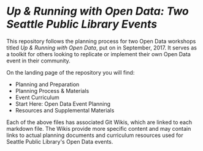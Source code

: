 # _Up & Running with Open Data: Two Seattle Public Library Events_

This repository follows the planning process for two Open Data workshops titled _Up & Running with Open Data_, put on in September, 2017. It serves as a toolkit for others looking to replicate or implement their own Open Data event in their community. 

On the landing page of the repository you will find:
* Planning and Preparation 
* Planning Process & Materials
* Event Curriculum 
* Start Here:  Open Data Event Planning
* Resources and Supplemental Materials

Each of the above files has associated Git Wikis, which are linked to each markdown file. The Wikis provide more specific content and may contain links to actual planning documents and curriculum resources used for Seattle Public Library's Open Data events. 
